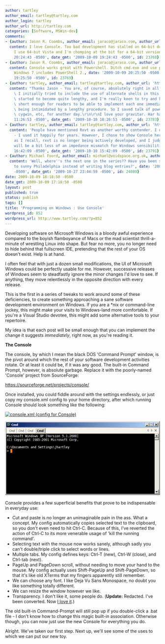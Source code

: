 ```yaml
---
author: tartley
author_email: tartley@tartley.com
author_login: tartley
author_url: http://tartley.com
categories: [Software, MSWin-dev]
comments:
- {author: Jason R. Coombs, author_email: jaraco@jaraco.com, author_url: 'http://www.jaraco.com',
  content: I love Console. Too bad development has stalled on 64-bit development.
    I use 64-bit Vista and I'm chomping at the bit for a 64-bit version., date: '2009-10-09
    20:24:43 -0500', date_gmt: '2009-10-09 19:24:43 -0500', id: 23768}
- {author: Jason R. Coombs, author_email: jaraco@jaraco.com, author_url: 'http://www.jaraco.com',
  content: Console works great with Powershell. Ditch cmd.exe and use powershell!
    Windows 7 includes PowerShell 2., date: '2009-10-09 20:25:50 -0500', date_gmt: '2009-10-09
    19:25:50 -0500', id: 23769}
- {author: tartley, author_email: tartley@tartley.com, author_url: 'http://tartley.com',
  content: "Thanks Jason - You are, of course, absolutely right in all that you say.\
    \ I initially tried to include the use of alternate shells in this post. But it\
    \ started to become quite lengthy, and I'm really keen to try and keep each post\
    \ short enough for readers to be able to implement each one immediately, without\
    \ being intimidated by a lengthy procedure. So I saved talk of powershell and\
    \ cygwin, etc, for another day.\r\n\r\nI love your gravitar. Har har.", date: '2009-10-10
    11:26:53 -0500', date_gmt: '2009-10-10 10:26:53 -0500', id: 23783}
- {author: tartley, author_email: tartley@tartley.com, author_url: 'http://tartley.com',
  content: 'People have mentioned Rxvt as another worthy contender. I quite agree
    - I used it happily for years. However, I chose to show Console here because,
    as I recall, rxvt is no longer being actively developed, and I judge that Console
    will be a bit less of an impedance mismatch for Windows sensibilities.', date: '2009-10-10
    16:42:09 -0500', date_gmt: '2009-10-10 15:42:09 -0500', id: 23791}
- {author: Michael Foord, author_email: michael@voidspace.org.uk, author_url: 'http://www.ironpythoninaction.com/',
  content: 'Well, where''s the next one in the series?? Have you been swanning off
    to sunny Philadelphia instead of writing blog entries?', date: '2009-10-27 23:44:59
    -0500', date_gmt: '2009-10-27 23:44:59 -0500', id: 24089}
date: 2009-10-09 18:18:50 -0500
date_gmt: 2009-10-09 17:18:50 -0500
layout: post
published: true
status: publish
tags: []
title: 'Programming on Windows : Use Console'
wordpress_id: 852
wordpress_url: http://www.tartley.com/?p=852
---
```


Developing software on Microsoft Windows is a bloody awful experience
compared to the boyish flamboyance of Macs or the mad scientist
thrill-a-minute of wrestling Linux into shape. But fear no more, you no
longer need to hide behind that fullscreen IDE, pretending that the rest
of your OS doesn't exist. Help is at hand.

I often feel that with just a dozen small modifications, the UI of
Microsoft Windows could be perfectly usable for me. However, successive
releases of Windows seem to steadfastly ignore the minor changes I'd
love to see. If anything, they move relentlessly in the opposite
direction with every release.

This is the first in a series of tweaks to work around some of these
deficiencies, to create something approaching a sane software
development environment on Windows. If you are a \*nix or command-line
jockey, this might make your visits to Windows-land more comfortable. If
you're a Visual Studio devotee, this might add some alternative tools to
your repertoire.

My idea is that each post will be small enough that you can implement
the change it suggests *immediately*, right now, as you're reading it.

**The Console**

The console, by which I mean the black DOS 'Command Prompt' window, is
the pivot around which the rest of your software development activities
rotate. Or at least it could be, if it was any good. The built-in
Command Prompt, however, is absolute garbage. Replace it with the
poorly-named 'Console' project from SourceForge:

<https://sourceforge.net/projects/console/>

Once installed, you could fiddle around with the settings endlessly, or
just copy my console.xml config to your home directory, after which
running Console should look something like the following:

[![console.xml (config for Console)](/assets/images/crystal/text.png)](/assets/2009/10/console.xml)

![Console: It doesn't look like much](/assets/2009/10/mswindows-command-prompt.png "mswindows-command-prompt")

Console provides a few superficial benefits that prove to be
indispensable in everyday use:

-   Cut and paste is no longer an unimaginable pain in the ass. What a
    concept. My config automatically copies selected text to the
    clipboard, so you don't even need to hit Ctrl-C. Because of this,
    I've reverted the action of Ctrl-C to its more venerable usage of
    'kill the running command'.
-   Selecting text with the mouse now works sanely, although sadly you
    can't double/triple click to select words or lines.
-   Multiple tabs. My config defines keys: Ctrl-T (new), Ctrl-W (close),
    and Ctrl-tab (next).
-   PageUp and PageDown scroll, without needing to move your hand to the
    mouse. My config actually uses Shift-PageUp and Shift-PageDown, so
    that it's like old XTerms that my fingers apparently still remember.
-   We can choose any font. I like Deja Vu Sans Monospace, no doubt you
    like something totally different.
-   We can resize the window however we like.
-   Transparency. I don't like it, some people do. (**Update:**
    Redacted. I've been converted. Now [I love
    it](http://img177.yfrog.com/i/5cy.jpg/).)

The old built-in Command-Prompt will still pop up if you double-click a
.bat file - I don't know how to change this magic built-in association.
Otherwise though, you can now just use the new Console for everything
you do.

Alright. We've taken our first step. Next up, we'll see some of the uses
to which we can put our new toy.
